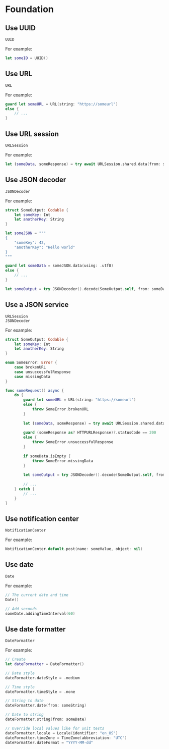 # Foundation

## Use UUID

```
UUID
```

For example:

```swift
let someID = UUID()
```

## Use URL

```
URL
```

For example:

```swift
guard let someURL = URL(string: "https://someurl")
else {
    // ...
}
```

## Use URL session

```
URLSession
```

For example:

```swift
let (someData, someResponse) = try await URLSession.shared.data(from: someURL)
```

## Use JSON decoder

```
JSONDecoder
```

For example:

```swift
struct SomeOutput: Codable {
    let someKey: Int
    let anotherKey: String
}

let someJSON = """
{
    "someKey": 42,
    "anotherKey": "Hello world"
}
"""

guard let someData = someJSON.data(using: .utf8)
else {
    // ...
}

let someOutput = try JSONDecoder().decode(SomeOutput.self, from: someData)
```

## Use a JSON service

```
URLSession
JSONDecoder
```

For example:

```swift
struct SomeOutput: Codable {
    let someKey: Int
    let anotherKey: String
}

enum SomeError: Error {
    case brokenURL
    case unsuccessfulResponse
    case missingData
}

func someRequest() async {
    do {
        guard let someURL = URL(string: "https://someurl") 
        else {
            throw SomeError.brokenURL
        }
        
        let (someData, someResponse) = try await URLSession.shared.data(from: someURL)
        
        guard (someResponse as? HTTPURLResponse)?.statusCode == 200
        else { 
            throw SomeError.unsuccessfulResponse
        }
        
        if someData.isEmpty {
            throw SomeError.missingData
        }
        
        let someOutput = try JSONDecoder().decode(SomeOutput.self, from: someData)
    
        // ...
    } catch {
        // ...
    }
}
```

## Use notification center

```
NotificationCenter
```

For example:

```swift
NotificationCenter.default.post(name: someValue, object: nil)
```

## Use date

```
Date
```

For example:

```swift
// The current date and time
Date()

// Add seconds
someDate.addingTimeInterval(60)
```

## Use date formatter

```
DateFormatter
```

For example:

```swift
// Create
let dateFormatter = DateFormatter()

// Date style
dateFormatter.dateStyle = .medium

// Time style
dateFormatter.timeStyle = .none

// String to date
dateFormatter.date(from: someString)

// Date to string
dateFormatter.string(from: someDate)

// Override local values like for unit tests 
dateFormatter.locale = Locale(identifier: "en_US")
dateFormatter.timeZone = TimeZone(abbreviation: "UTC")
dateFormatter.dateFormat = "YYYY-MM-dd"
```
